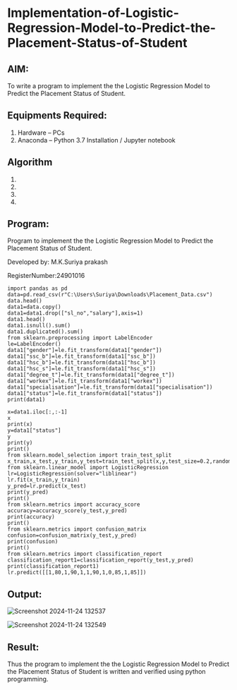 # Implementation-of-Logistic-Regression-Model-to-Predict-the-Placement-Status-of-Student

## AIM:
To write a program to implement the the Logistic Regression Model to Predict the Placement Status of Student.

## Equipments Required:
1. Hardware – PCs
2. Anaconda – Python 3.7 Installation / Jupyter notebook

## Algorithm
1. 
2. 
3. 
4. 

## Program:


Program to implement the the Logistic Regression Model to Predict the Placement Status of Student.



Developed by: M.K.Suriya prakash



RegisterNumber:24901016
```
import pandas as pd
data=pd.read_csv(r"C:\Users\Suriya\Downloads\Placement_Data.csv")
data.head()
data1=data.copy()
data1=data1.drop(["sl_no","salary"],axis=1)
data1.head()
data1.isnull().sum()
data1.duplicated().sum()
from sklearn.preprocessing import LabelEncoder
le=LabelEncoder()
data1["gender"]=le.fit_transform(data1["gender"])
data1["ssc_b"]=le.fit_transform(data1["ssc_b"])
data1["hsc_b"]=le.fit_transform(data1["hsc_b"])
data1["hsc_s"]=le.fit_transform(data1["hsc_s"])
data1["degree_t"]=le.fit_transform(data1["degree_t"])
data1["workex"]=le.fit_transform(data1["workex"])
data1["specialisation"]=le.fit_transform(data1["specialisation"])
data1["status"]=le.fit_transform(data1["status"])
print(data1)

x=data1.iloc[:,:-1]
x
print(x)
y=data1["status"]
y
print(y)
print()
from sklearn.model_selection import train_test_split
x_train,x_test,y_train,y_test=train_test_split(x,y,test_size=0.2,random_state=0)
from sklearn.linear_model import LogisticRegression
lr=LogisticRegression(solver="liblinear")
lr.fit(x_train,y_train)
y_pred=lr.predict(x_test)
print(y_pred)
print()
from sklearn.metrics import accuracy_score
accuracy=accuracy_score(y_test,y_pred)
print(accuracy)
print()
from sklearn.metrics import confusion_matrix
confusion=confusion_matrix(y_test,y_pred)
print(confusion)
print()
from sklearn.metrics import classification_report
classification_report1=classification_report(y_test,y_pred)
print(classification_report1)
lr.predict([[1,80,1,90,1,1,90,1,0,85,1,85]]) 
```

## Output:

![Screenshot 2024-11-24 132537](https://github.com/user-attachments/assets/6cb4fd0b-9423-4b01-9ff0-a8704f595768)

![Screenshot 2024-11-24 132549](https://github.com/user-attachments/assets/4ebd2d9c-266f-4d0d-8296-af940167a094)



## Result:
Thus the program to implement the the Logistic Regression Model to Predict the Placement Status of Student is written and verified using python programming.
